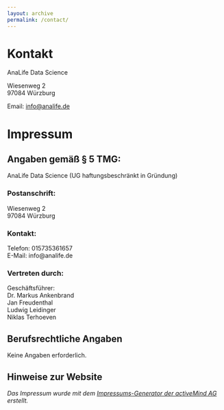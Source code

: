 ```yaml
---
layout: archive
permalink: /contact/
---
```


# Kontakt

AnaLife Data Science

Wiesenweg 2<br>
97084 Würzburg

Email: info@analife.de


<h1>Impressum</h1>
<h2>Angaben gemäß § 5 TMG:</h2>
<p>AnaLife Data Science (UG haftungsbeschränkt in Gründung)<br></p>
<h3>Postanschrift:</h3>
<p>Wiesenweg 2<br>97084 Würzburg<br></p>
<h3>Kontakt:</h3>
<p>Telefon: 015735361657<br>E-Mail: info@analife.de</p>
<h3>Vertreten durch:</h3>
<p>Geschäftsführer:
<br>Dr. Markus Ankenbrand
<br>Jan Freudenthal
<br>Ludwig Leidinger
<br>Niklas Terhoeven</p>
<h2>Berufsrechtliche Angaben </h2>
Keine Angaben erforderlich.
<h2>Hinweise zur Website</h2>
<p><em>Das Impressum wurde mit dem <a href="https://www.activemind.de/datenschutz/impressums-generator/">Impressums-Generator der activeMind AG</a> erstellt.</em></p>
